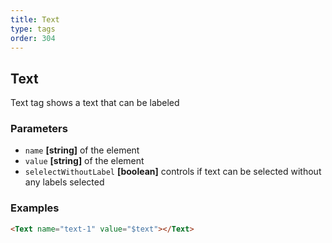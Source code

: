 ```yaml
---
title: Text
type: tags
order: 304
---
```



## Text

Text tag shows a text that can be labeled

### Parameters

-   `name` **[string]** of the element
-   `value` **[string]** of the element
-   `selelectWithoutLabel` **[boolean]** controls if text can be selected without any labels selected

### Examples

```html
<Text name="text-1" value="$text"></Text>
```
